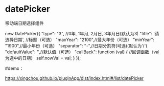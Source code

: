 # datePicker
移动端日期选择组件

new DatePicker({
    "type": "3", //0年, 1年月, 2月日, 3年月日(默认为3)
    "title": '请选择日期', //标题（可选）
    "maxYear": "2100",//最大年份（可选）
    "minYear": "1900",//最小年份（可选）
    "separator": "-",//日期分割符(可选)(默认为'/')
    "defaultValue": '',//默认值（可选）
    "callBack": function (val) {
        //回调函数（val为选中的日期）
        self.nowVal = val;
    }
});


#demo：

https://xingchou.github.io/pluginApp/dist/index.html#/list/datePicker
